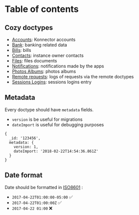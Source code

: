 Table of contents
=================

## Cozy doctypes

- [Accounts](io.cozy.accounts.md): Konnector accounts
- [Bank](io.cozy.bank.md): banking related data
- [Bills](io.cozy.bills.md): bills
- [Contacts](io.cozy.contacts.md): instance owner contacts
- [Files](io.cozy.files.md): files documents
- [Notifications](io.cozy.notifications.md): notifications made by the apps
- [Photos Albums](io.cozy.photos.albums.md): photos albums
- [Remote requests](io.cozy.remote.requests.md): logs of requests via the remote doctypes
- [Sessions Logins](io.cozy.sessions.logins.md): sessions logins entry

## Metadata

Every doctype should have `metadata` fields.

* `version` is be useful for migrations
* `dateImport` is useful for debugging purposes

```
{
  _id: '123456',
  metadata: {
    version: 1,
    dateImport: '2018-02-22T14:54:36.861Z'
  }
}
```

## Date format

Date should be formatted in [ISO8601](https://fr.wikipedia.org/wiki/ISO_8601) :
 
* `2017-04-22T01:00:00-05:00` ✅
* `2017-04-22T01:00:00Z` ✅
* `2017-04-22 01:00` ❌
